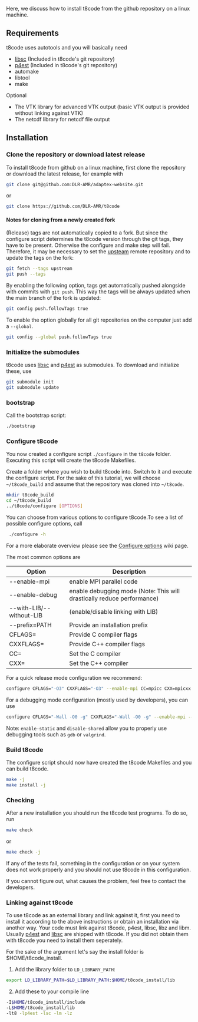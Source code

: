 Here, we discuss how to install t8code from the github repository on a linux machine.

## Requirements

t8code uses autotools and you will basically need 

- [libsc](https://github.com/cburstedde/libsc) (Included in t8code's git repository)
- [p4est](https://github.com/cburstedde/p4est) (Included in t8code's git repository)
- automake
- libtool
- make

Optional
- The VTK library for advanced VTK output (basic VTK output is provided without linking against VTK)
- The netcdf library for netcdf file output

## Installation

### Clone the repository or download latest release

To install t8code from github on a linux machine, first clone the repository or download the latest release, for example with

```bash
git clone git@github.com:DLR-AMR/adaptex-website.git
```
or
```bash
git clone https://github.com/DLR-AMR/t8code
```

#### Notes for cloning from a newly created fork
(Release) tags are not automatically copied to a fork. But since the configure script determines the t8code version through the git tags, they have to be present. Otherwise the configure and make step will fail. Therefore, it may be necessary to set the [upsteam](https://docs.github.com/en/pull-requests/collaborating-with-pull-requests/working-with-forks/configuring-a-remote-repository-for-a-fork) remote repository and to update the tags on the fork:
``` bash
git fetch --tags upstream
git push --tags
```
By enabling the following option, tags get automatically pushed alongside with commits with `git push`. This way the tags will be always updated when the main branch of the fork is updated:
``` bash
git config push.followTags true
```
To enable the option globally for all git repositories on the computer just add a `--global`.
```bash
git config --global push.followTags true
```

### Initialize the submodules

t8code uses [libsc](https://github.com/cburstedde/libsc) and [p4est](https://github.com/cburstedde/p4est) as submodules.
To download and initialize these, use

```bash
git submodule init
git submodule update
```

### bootstrap

Call the bootstrap script:

```bash
./bootstrap
```

### Configure t8code

You now created a configure script `./configure` in the `t8code` folder.
Executing this script will create the t8code Makefiles.

Create a folder where you wish to build t8code into.
Switch to it and execute the configure script.
For the sake of this tutorial, we will choose `~/t8code_build` and assume that the repository was cloned into `~/t8code`.

```bash
mkdir t8code_build
cd ~/t8code_build
../t8code/configure [OPTIONS]
```

You can choose from various options to configure t8code.To see a list of possible configure options, call
 
```bash
 ./configure -h
```

For a more elaborate overview please see the [Configure options](https://github.com/holke/t8code/wiki/Configure-Options) wiki page.

The most common options are

| Option | Description |
|-----|-------|
| --enable-mpi   |  enable MPI parallel code |
| --enable-debug |  enable debugging mode (Note: This will drastically reduce performance) |
| --with-LIB/--without-LIB | (enable/disable linking with LIB) |
| --prefix=PATH   | Provide an installation prefix |
| CFLAGS=         | Provide C compiler flags |
| CXXFLAGS=       |   Provide C++ compiler flags |
| CC=             | Set the C compiler |
| CXX=            | Set the C++ compiler |

For a quick release mode configuration we recommend:

```bash
configure CFLAGS="-O3" CXXFLAGS="-O3" --enable-mpi CC=mpicc CXX=mpicxx
```

For a debugging mode configuration (mostly used by developers), you can use

```bash
configure CFLAGS="-Wall -O0 -g" CXXFLAGS="-Wall -O0 -g" --enable-mpi --enable-debug --enable-static --disable-shared CC=mpicc CXX=mpicxx
```

Note: `enable-static` and `disable-shared` allow you to properly use debugging tools such as `gdb` or `valgrind`.

### Build t8code

The configure script should now have created the t8code Makefiles and you can build t8code.

```bash
make -j
make install -j
```

### Checking

After a new installation you should run the t8code test programs.
To do so, run

```bash
make check
```
or
```bash
make check -j
```

If any of the tests fail, something in the configuration or on your system does not work properly and you should not use t8code in this configuration.

If you cannot figure out, what causes the problem, feel free to contact the developers.

### Linking against t8code

To use t8code as an external library and link against it, first you need to install it according to the above instructions or obtain an installation via another way.
Your code must link against t8code, p4est, libsc, libz and libm.
Usually 
[p4est](www.github.com/cburstedde/p4est) and [libsc](www.github.com/cburstedde/sc) are shipped with t8code. If you did not obtain them with t8code you need to install them seperately.

For the sake of the argument let's say the install folder is $HOME/t8code_install.
1. Add the library folder to `LD_LIBRARY_PATH`:
```bash
export LD_LIBRARY_PATH=$LD_LIBRARY_PATH:$HOME/t8code_install/lib
```
2. Add these to your compile line
```bash
-I$HOME/t8code_install/include
-L$HOME/t8code_install/lib
-lt8 -lp4est -lsc -lm -lz
```